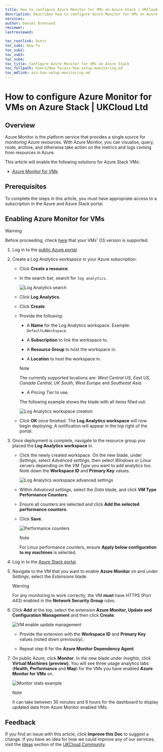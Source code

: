 ```yaml
---
title: How to configure Azure Monitor for VMs on Azure Stack | UKCloud Ltd
description: Describes how to configure Azure Monitor for VMs on Azure Stack
services:
author: Daniel Brennand
reviewer:
lastreviewed:

toc_rootlink: Users
toc_sub1: How To
toc_sub2:
toc_sub3:
toc_sub4:
toc_title: Configure Azure Monitor for VMs on Azure Stack
toc_fullpath: Users/How To/azs-how-setup-monitoring.md
toc_mdlink: azs-how-setup-monitoring.md
---
```


# How to configure Azure Monitor for VMs on Azure Stack | UKCloud Ltd

## Overview

Azure Monitor is the platform service that provides a single source for monitoring Azure resources. With Azure Monitor, you can visualise, query, route, archive, and otherwise take action on the metrics and logs coming from resources in Azure.

This article will enable the following solutions for Azure Stack VMs:

-  [Azure Monitor for VMs](https://docs.microsoft.com/en-us/azure/azure-monitor/insights/vminsights-overview)

## Prerequisites

To complete the steps in this article, you must have appropriate access to a subscription in the Azure and Azure Stack portal.

## Enabling Azure Monitor for VMs

> [!WARNING]
> Before proceeding, check [here](https://docs.microsoft.com/en-gb/azure/azure-monitor/insights/vminsights-enable-overview#supported-operating-systems) that your VMs' OS version is supported.

1. Log in to the [public Azure portal](https://portal.azure.com).

2. Create a *Log Analytics workspace* in your Azure subscription:

    - Click **Create a resource**.

    - In the search bar, search for `log analytics`.

        ![Log Analytics search](images/azs-browser-search-log-analytics.png)

    - Click **Log Analytics**.

    - Click **Create**.

    - Provide the following:

        - A **Name** for the Log Analytics workspace. Example: `DefaultLAWorkspace`.

        - A **Subscription** to link the workspace to.

        - A **Resource Group** to host the workspace in.

        - A **Location** to host the workspace in.

        > [!NOTE]
        > The currently supported locations are: *West Central US*, *East US*, *Canada Central*, *UK South*, *West Europe* and *Southeast Asia*.

        - A *Pricing Tier* to use.

        The following example shows the blade with all items filled out:

        ![Log Analytics workspace creation](images/azs-browser-example-log-analytics-workspace.png)

    - Click **OK** once finished. The **Log Analytics workspace** will now begin deploying. A notification will appear in the top right of the portal.

3. Once deployment is complete, navigate to the resource group you placed the **Log Analytics workspace** in.

    - Click the newly created workspace. On the new blade, under *Settings*, select *Advanced settings*, then select *Windows* or *Linux* servers depending on the *VM Type* you want to add analytics too.
    Note down the **Workspace ID** and **Primary Key** values.

       ![Log Analytics workspace advanced settings](images/azs-browser-log-analytics-workspace-advanced-settings.png)

    - Within *Advanced settings*, select the *Data* blade, and click **VM Type Performance Counters**.

    - Ensure all counters are selected and click **Add the selected performance counters**.

    - Click **Save**.

        ![Performance counters](images/azs-browser-example-performance-counters.png)

        > [!NOTE]
        > For Linux performance counters, ensure **Apply below configuration to my machines** is selected.

4. Log in to the [Azure Stack portal](https://portal.frn00006.azure.ukcloud.com).

5. Navigate to the VM that you want to enable **Azure Monitor** on and under *Settings*, select the *Extensions* blade.

    > [!WARNING]
    > For any monitoring to work correctly, the VM **must** have HTTPS (Port 443) enabled in the **Network Security Group** rules.

6. Click **Add** at the top, select the extension **Azure Monitor, Update and Configuration Management** and then click **Create**.

    ![VM enable update management](images/azs-browser-log-analytics-enable-update-management.png)

    - Provide the extension with the **Workspace ID** and **Primary Key** values (noted down previously).

    - Repeat step 6 for the **Azure Monitor Dependency Agent**.

7. On public Azure, click **Monitor**. In the new blade under *Insights*, click **Virtual Machines (preview)**. You will see three usage analytics tabs (**Health**, **Performance** and **Map**) for the VMs you have enabled **Azure Monitor for VMs** on.

   ![Monitor stats example](images/azs-browser-example-monitor-stats.png)

    > [!NOTE]
    > It can take between 30 minutes and 6 hours for the dashboard to display updated data from Azure Monitor enabled VMs.

## Feedback

If you find an issue with this article, click **Improve this Doc** to suggest a change. If you have an idea for how we could improve any of our services, visit the [Ideas](https://community.ukcloud.com/ideas) section of the [UKCloud Community](https://community.ukcloud.com).
